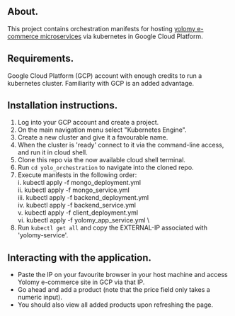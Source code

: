## About.

This project contains orchestration manifests for hosting [yolomy e-commerce microservices](https://github.com/Vinge1718/yolo) via kubernetes in Google Cloud Platform.

## Requirements.

Google Cloud Platform (GCP) account with enough credits to run a kubernetes cluster. Familiarity with GCP is an added advantage.

## Installation instructions.

1. Log into your GCP account and create a project.
2. On the main navigation menu select "Kubernetes Engine".
3. Create a new cluster and give it a favourable name.
4. When the cluster is 'ready' connect to it via the command-line access, and run it in cloud shell.
5. Clone this repo via the now available cloud shell terminal.
6. Run `cd yolo_orchestration` to navigate into the cloned repo.
7. Execute manifests in the following order:  
   i. kubectl apply -f mongo_deployment.yml \
   ii. kubectl apply -f mongo_service.yml\
   iii. kubectl apply -f backend_deployment.yml \
   iv. kubectl apply -f backend_service.yml \
   v. kubectl apply -f client_deployment.yml \
   vi. kubectl apply -f yolomy_app_service.yml \
8. Run `kubectl get all` and copy the EXTERNAL-IP associated with 'yolomy-service'.

## Interacting with the application.

- Paste the IP on your favourite browser in your host machine and access Yolomy e-commerce site in GCP via that IP.
- Go ahead and add a product (note that the price field only takes a numeric input).
- You should also view all added products upon refreshing the page.